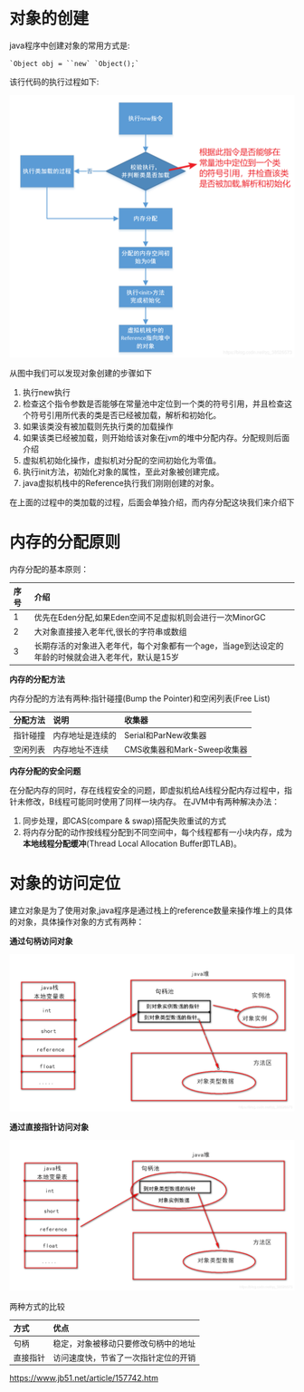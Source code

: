 # 对象的创建

java程序中创建对象的常用方式是:

```
`Object obj = ``new` `Object();`
```

该行代码的执行过程如下:

![](https://raw.githubusercontent.com/wuqifan1098/picBed/master/%E5%AF%B9%E8%B1%A1%E5%88%9B%E5%BB%BA%E8%BF%87%E7%A8%8B.png)

从图中我们可以发现对象创建的步骤如下

1. 执行new执行
2. 检查这个指令参数是否能够在常量池中定位到一个类的符号引用，并且检查这个符号引用所代表的类是否已经被加载，解析和初始化。
3. 如果该类没有被加载则先执行类的加载操作
4. 如果该类已经被加载，则开始给该对象在jvm的堆中分配内存。分配规则后面介绍
5. 虚拟机初始化操作，虚拟机对分配的空间初始化为零值。
6. 执行init方法，初始化对象的属性，至此对象被创建完成。
7. java虚拟机栈中的Reference执行我们刚刚创建的对象。

在上面的过程中的类加载的过程，后面会单独介绍，而内存分配这块我们来介绍下

# **内存的分配原则**

内存分配的基本原则：

| 序号 | 介绍                                                         |
| :--- | :----------------------------------------------------------- |
| 1    | 优先在Eden分配,如果Eden空间不足虚拟机则会进行一次MinorGC     |
| 2    | 大对象直接接入老年代,很长的字符串或数组                      |
| 3    | 长期存活的对象进入老年代，每个对象都有一个age，当age到达设定的年龄的时候就会进入老年代，默认是15岁 |

**内存的分配方法**

内存分配的方法有两种:指针碰撞(Bump the Pointer)和空闲列表(Free List)

| 分配方法 | 说明             | 收集器                      |
| :------- | :--------------- | :-------------------------- |
| 指针碰撞 | 内存地址是连续的 | Serial和ParNew收集器        |
| 空闲列表 | 内存地址不连续   | CMS收集器和Mark-Sweep收集器 |

**内存分配的安全问题**

在分配内存的同时，存在线程安全的问题，即虚拟机给A线程分配内存过程中，指针未修改，B线程可能同时使用了同样一块内存。
在JVM中有两种解决办法：

1. 同步处理，即CAS(compare & swap)搭配失败重试的方式
2. 将内存分配的动作按线程分配到不同空间中，每个线程都有一小块内存，成为**本地线程分配缓冲**(Thread Local Allocation Buffer即TLAB)。

# **对象的访问定位**

建立对象是为了使用对象,java程序是通过栈上的reference数量来操作堆上的具体的对象，具体操作对象的方式有两种：

**通过句柄访问对象**

![](https://raw.githubusercontent.com/wuqifan1098/picBed/master/%E5%8F%A5%E6%9F%84%E8%AE%BF%E9%97%AE%E5%AF%B9%E8%B1%A1.png)

**通过直接指针访问对象**

![](https://raw.githubusercontent.com/wuqifan1098/picBed/master/%E6%8C%87%E9%92%88%E8%AE%BF%E9%97%AE%E5%AF%B9%E8%B1%A1.png)

两种方式的比较

| 方式     | 优点                                 |
| :------- | :----------------------------------- |
| 句柄     | 稳定，对象被移动只要修改句柄中的地址 |
| 直接指针 | 访问速度快，节省了一次指针定位的开销 |

https://www.jb51.net/article/157742.htm